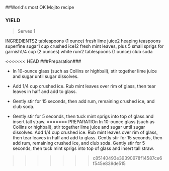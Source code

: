 ##World's most OK Mojito recipe

### YIELD
> Serves 1

INGREDIENTS2 tablespoons (1 ounce) fresh lime juice2 heaping teaspoons superfine sugar1 cup crushed ice12 fresh mint leaves, plus 5 small sprigs for garnish1/4 cup (2 ounces) white rum2 tablespoons (1 ounce) club soda

<<<<<<< HEAD
###Preparation###

* In 10-ounce glass (such as Collins or highball), stir together lime juice and sugar until sugar dissolves.

* Add 1/4 cup crushed ice. Rub mint leaves over rim of glass, then tear leaves in half and add to glass.

* Gently stir for 15 seconds, then add rum, remaining crushed ice, and club soda.

* Gently stir for 5 seconds, then tuck mint sprigs into top of glass and insert tall straw.
=======
PREPARATIOn In 10-ounce glass (such as Collins or highball), stir together lime juice and sugar until sugar dissolves. Add 1/4 cup crushed ice. Rub mint leaves over rim of glass, then tear leaves in half and add to glass. Gently stir for 15 seconds, then add rum, remaining crushed ice, and club soda. Gently stir for 5 seconds, then tuck mint sprigs into top of glass and insert tall straw.
>>>>>>> c85140493e39390978f14587ce6f545e839de515

